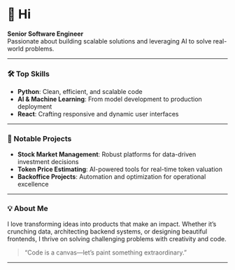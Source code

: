 # 👋 Hi

**Senior Software Engineer**  
Passionate about building scalable solutions and leveraging AI to solve real-world problems.

---

### 🛠️ Top Skills
- **Python**: Clean, efficient, and scalable code
- **AI & Machine Learning**: From model development to production deployment
- **React**: Crafting responsive and dynamic user interfaces

---

### 🚀 Notable Projects
- **Stock Market Management**: Robust platforms for data-driven investment decisions
- **Token Price Estimating**: AI-powered tools for real-time token valuation
- **Backoffice Projects**: Automation and optimization for operational excellence

---

### 💡 About Me
I love transforming ideas into products that make an impact. Whether it’s crunching data, architecting backend systems, or designing beautiful frontends, I thrive on solving challenging problems with creativity and code.

> “Code is a canvas—let’s paint something extraordinary.”

---

<!--
**leo07tan/leo07tan** is a ✨ special ✨ repository because its `README.md` (this file) appears on your GitHub profile.
-->
